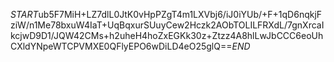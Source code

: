 $START$ub5F7MiH+LZ7dlL0JtK0vHpPZgT4m1LXVbj6/iJ0iYUb/+F+1qD6nqkjFziW/n1Me78bxuW4IaT+UqBqxurSUuyCew2Hczk2AObTOLILFRXdL/7gnXrcaIkcjwD9D1/JQW42CMs+h2uheH4hoZxEGKk30z+Ztzz4A8hlLwJbCCC6eoUhCXldYNpeWTCPVMXE0QFlyEPO6wDiLD4eO25glQ==$END$